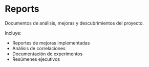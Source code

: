 # Reports

Documentos de análisis, mejoras y descubrimientos del proyecto.

Incluye:
- Reportes de mejoras implementadas
- Análisis de correlaciones
- Documentación de experimentos
- Resúmenes ejecutivos
